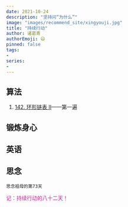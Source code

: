 ```yaml
---
date: 2021-10-24
description: "坚持问“为什么”"
image: "images/recommend_site/xingyouji.jpg"
title: "持续行动"
author: 诸葛青
authorEmoji: 😃
pinned: false
tags:
- 
series:
-
---
```


## 算法
1. [142. 环形链表 II](https://leetcode-cn.com/problems/linked-list-cycle-ii/)——第一遍


## 锻炼身心  


## 英语


## 思念
``思念祖母的第73天``


<font color=VioletRed>记：持续行动的八十二天！</font>

